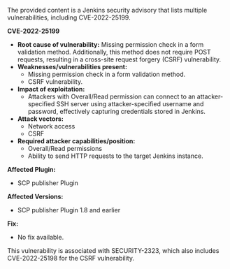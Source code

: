 The provided content is a Jenkins security advisory that lists multiple vulnerabilities, including CVE-2022-25199.

**CVE-2022-25199**

*   **Root cause of vulnerability:** Missing permission check in a form validation method. Additionally, this method does not require POST requests, resulting in a cross-site request forgery (CSRF) vulnerability.
*   **Weaknesses/vulnerabilities present:**
    *   Missing permission check in a form validation method.
    *   CSRF vulnerability.
*   **Impact of exploitation:**
    *   Attackers with Overall/Read permission can connect to an attacker-specified SSH server using attacker-specified username and password, effectively capturing credentials stored in Jenkins.
*   **Attack vectors:**
    *   Network access
    *   CSRF
*   **Required attacker capabilities/position:**
    *   Overall/Read permissions
    *   Ability to send HTTP requests to the target Jenkins instance.

**Affected Plugin:**
*  SCP publisher Plugin

**Affected Versions:**
* SCP publisher Plugin 1.8 and earlier

**Fix:**
* No fix available.

This vulnerability is associated with SECURITY-2323, which also includes CVE-2022-25198 for the CSRF vulnerability.